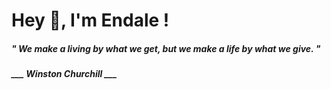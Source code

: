 <h1 title="head"> Hey 👋, I'm Endale !</h1>

**<h5><i>" We make a living by what we get, but we make a life by what we give. "</i></h5>**

*<b>___ Winston Churchill ___</b>*
